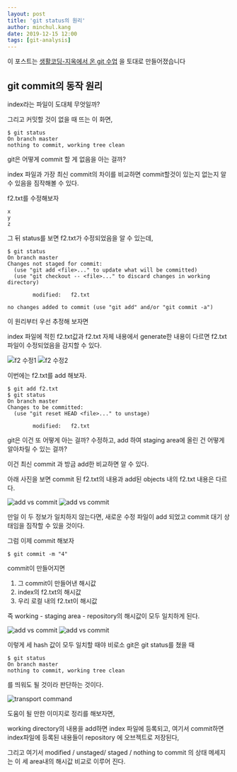 ```yaml
---
layout: post
title: 'git status의 원리'
author: minchul.kang
date: 2019-12-15 12:00
tags: [git-analysis]
---
```


이 포스트는 [생활코딩-지옥에서 온 git 수업]([https://www.youtube.com/watch?v=hFJZwOfme6w&list=PLuHgQVnccGMA8iwZwrGyNXCGy2LAAsTXk](https://www.youtube.com/watch?v=hFJZwOfme6w&list=PLuHgQVnccGMA8iwZwrGyNXCGy2LAAsTXk)) 을 토대로 만들어졌습니다

## git commit의 동작 원리



index라는 파일이 도대체 무엇일까?

그리고 커밋할 것이 없을 때 뜨는 이 화면,
```
$ git status
On branch master
nothing to commit, working tree clean
```
git은 어떻게 commit 할 게 없음을 아는 걸까?


index 파일과 
가장 최신 commit의 차이를 비교하면 
commit할것이 있는지 없는지 알 수 있음을 짐작해볼 수 있다.

f2.txt를 수정해보자

```
x
y
z
```

그 뒤 status를 보면 f2.txt가 수정되었음을 알 수 있는데,

```
$ git status
On branch master
Changes not staged for commit:
  (use "git add <file>..." to update what will be committed)
  (use "git checkout -- <file>..." to discard changes in working directory)

        modified:   f2.txt

no changes added to commit (use "git add" and/or "git commit -a")
```

이 원리부터 우선 추정해 보자면 

index 파일에 적힌 f2.txt값과
f2.txt 자체 내용에서 generate한 내용이 다르면
f2.txt 파일이 수정되었음을 감지할 수 있다.

![f2 수정1](/files/20.png)
![f2 수정2](/files/21.png)

이번에는 f2.txt를 add 해보자.
```
$ git add f2.txt
$ git status
On branch master
Changes to be committed:
  (use "git reset HEAD <file>..." to unstage)

        modified:   f2.txt
```

git은 이건 또 어떻게 아는 걸까?
수정하고, add 하여 staging area에 올린 건 어떻게 알아차릴 수 있는 걸까?

이건 최신 commit 과 방금 add한 비교하면 알 수 있다.

아래 사진을 보면 commit 된 f2.txt의 내용과 
add된 objects 내의 f2.txt 내용은 다르다.

![add vs commit ](/files/22.png)
![add vs commit ](/files/23.png)

만일 이 두 정보가 일치하지 않는다면,
새로운 수정 파일이 add 되었고 commit 대기 상태임을 짐작할 수 있을 것이다.

그럼 이제 commit 해보자

```
$ git commit -m "4" 
```
commit이 만들어지면

1. 그 commit이 만들어낸 해시값
2. index의 f2.txt의 해시값
3. 우리 로컬 내의 f2.txt이 해시값

즉 working - staging area - repository의 해시값이 모두 일치하게 된다. 

![add vs commit ](/files/24.png)
![add vs commit ](/files/25.png)

이렇게 세 hash 값이 모두 일치할 때야 비로소 git은 git status를 쳤을 때
```
$ git status
On branch master
nothing to commit, working tree clean
```
를 띄워도 될 것이라 판단하는 것이다.

![transport command](https://img1.daumcdn.net/thumb/R800x0/?scode=mtistory2&fname=https%3A%2F%2Ft1.daumcdn.net%2Fcfile%2Ftistory%2F257E534353142A7D27)

도움이 될 만한 이미지로 정리를 해보자면,

working directory의 내용을
add하면 index 파일에 등록되고,
여기서 commit하면 index파일에 등록된 내용들이
repository 에 오브젝트로 저장된다,

그리고 여기서 modified / unstaged/ staged / nothing to commit 의 상태 메세지는 이 세 area내의 해시값 비교로 이루어 진다.
